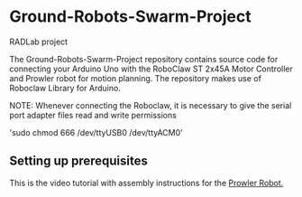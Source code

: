 # Ground-Robots-Swarm-Project
RADLab project 


The Ground-Robots-Swarm-Project repository contains source code for connecting your Arduino Uno with the RoboClaw ST 2x45A Motor Controller and Prowler robot for motion planning. The repository makes use of Roboclaw Library for Arduino.

NOTE: Whenever connecting the Roboclaw, it is necessary to give the serial port adapter files read and write permissions

'sudo chmod 666 /dev/ttyUSB0 /dev/ttyACM0'

## Setting up prerequisites

This is the video tutorial with assembly instructions for the [Prowler Robot.](https://www.youtube.com/watch?v=k7ZXSDlREJM)
